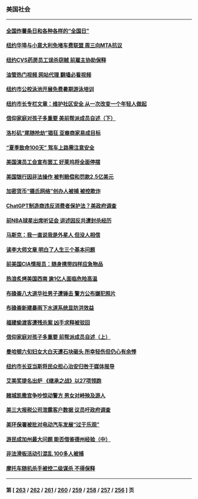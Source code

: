 ### 美国社会
---
#### [全国炸薯条日和各种各样的“全国日”](../../pages/ncid1078160/n14034161.md?07142045) 
#### [纽约华埠与小意大利免堵车费联盟 周三向MTA抗议](../../pages/ncid1078160/n14034104.md?07142045) 
#### [纽约CVS药房员工误杀窃贼 前雇主协助保释](../../pages/ncid1078160/n14034078.md?07142045) 
#### [油管热门视频 网站代理 翻墙必看视频](http://138.2.39.72:81/youtube.html?epic-marker?07142045)
#### [纽约市公校泳池开展免费暑期游泳培训](../../pages/ncid1078160/n14034084.md?07142045) 
#### [纽约市长专栏文章：维护社区安全 从一次改变一个年轻人做起](../../pages/ncid1078160/n14034091.md?07142045) 
#### [信仰家庭对孩子多重要 美前帮派成员自述（下）](../../pages/ncid1078160/n14033330.md?07142045) 
#### [洛杉矶“尾随抢劫”猖狂 亚裔商家易成目标](../../pages/ncid1078160/n14034033.md?07142045) 
#### [“夏季致命100天” 驾车上路需注意安全](../../pages/ncid1078160/n14034023.md?07142045) 
#### [美国演员工会宣布罢工 好莱坞将全面停摆](../../pages/ncid1078160/n14033960.md?07142045) 
#### [美国银行因非法操作 被判赔偿和罚款2.5亿美元](../../pages/ncid1078160/n14033911.md?07142045) 
#### [加密货币“摄氏网络”创办人被捕 被控欺诈](../../pages/ncid1078160/n14033823.md?07142045) 
#### [ChatGPT制造商违反消费者保护法？美政府调查](../../pages/ncid1078160/n14033777.md?07142045) 
#### [前NBA球星出席听证会 讲述因反共遭封杀经历](../../pages/ncid1078160/n14033745.md?07142045) 
#### [马斯克：我一直说我是外星人 但没人相信](../../pages/ncid1078160/n14033811.md?07142045) 
#### [读李大师文章 明白了人生三个基本问题](../../pages/ncid1078160/n14033159.md?07142045) 
#### [前美国CIA情报员：随身携带四样应急物品](../../pages/ncid1078160/n14033298.md?07142045) 
#### [热浪炙烤美国西南 逾1亿人面临危险高温](../../pages/ncid1078160/n14033329.md?07142045) 
#### [布碌崙八大道华社男子遭锤击 警方公布嫌犯照片](../../pages/ncid1078160/n14033307.md?07142045) 
#### [布碌崙新建暴雨下水道系统显防洪效益](../../pages/ncid1078160/n14033337.md?07142045) 
#### [福建偷渡客遭残杀案 凶手求释被驳回](../../pages/ncid1078160/n14033314.md?07142045) 
#### [信仰家庭对孩子多重要 前帮派成员自述（上）](../../pages/ncid1078160/n14033299.md?07142045) 
#### [曼哈顿六旬妇女大白天遭石块砸头 所幸轻伤但仍心有余悸](../../pages/ncid1078160/n14033296.md?07142045) 
#### [纽约市长亚当斯将民众担心治安归咎于媒体报导](../../pages/ncid1078160/n14033295.md?07142045) 
#### [艾美奖提名出炉 《继承之战》以27项领跑](../../pages/ncid1078160/n14033168.md?07142045) 
#### [赌城凯撒宫争吵惊动警方 男女对峙殃及游人](../../pages/ncid1078160/n14033216.md?07142045) 
#### [美三大报税公司泄露客户数据 议员吁政府调查](../../pages/ncid1078160/n14033055.md?07142045) 
#### [美环保署被批对电动汽车发展“过于乐观”](../../pages/ncid1078160/n14033070.md?07142045) 
#### [游民成加州最大问题 能否借鉴德州经验（中）](../../pages/ncid1078160/n14033082.md?07142045) 
#### [非法滑板活动引混乱 100多人被捕](../../pages/ncid1078160/n14032705.md?07142045) 
#### [摩托车随机杀手被控二级谋杀 不得保释](../../pages/ncid1078160/n14032673.md?07142045) 

---
#### 第 [ [263](./263.md?07142045) / [262](./262.md?07142045) / [261](./261.md?07142045) / [260](./260.md?07142045) / [259](./259.md?07142045) / [258](./258.md?07142045) / [257](./257.md?07142045) / [256](./256.md?07142045) ] 页
